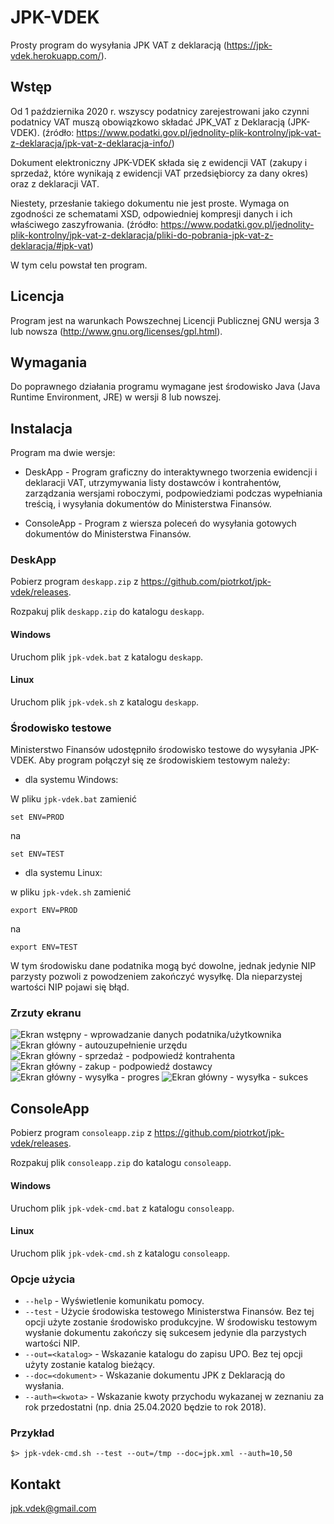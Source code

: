 # JPK-VDEK
Prosty program do wysyłania JPK VAT z deklaracją (https://jpk-vdek.herokuapp.com/).

## Wstęp
Od 1 października 2020 r. wszyscy podatnicy zarejestrowani jako czynni podatnicy
VAT muszą obowiązkowo składać JPK_VAT z Deklaracją (JPK-VDEK).
(źródło: https://www.podatki.gov.pl/jednolity-plik-kontrolny/jpk-vat-z-deklaracja/jpk-vat-z-deklaracja-info/)

Dokument elektroniczny JPK-VDEK składa się z ewidencji VAT
(zakupy i sprzedaż, które wynikają z ewidencji VAT przedsiębiorcy za dany okres)
oraz z deklaracji VAT.

Niestety, przesłanie takiego dokumentu nie jest proste. Wymaga on zgodności ze
schematami XSD, odpowiedniej kompresji danych i ich właściwego zaszyfrowania.
(źródło: https://www.podatki.gov.pl/jednolity-plik-kontrolny/jpk-vat-z-deklaracja/pliki-do-pobrania-jpk-vat-z-deklaracja/#jpk-vat)

W tym celu powstał ten program.

## Licencja

Program jest na warunkach Powszechnej Licencji Publicznej GNU wersja 3 lub nowsza (http://www.gnu.org/licenses/gpl.html).

## Wymagania

Do poprawnego działania programu wymagane jest środowisko Java (Java Runtime Environment, JRE)
w wersji 8 lub nowszej.

## Instalacja

Program ma dwie wersje:

- DeskApp - Program graficzny do interaktywnego tworzenia ewidencji i deklaracji VAT, utrzymywania listy dostawców i kontrahentów, zarządzania wersjami roboczymi, podpowiedziami podczas wypełniania treścią, i wysyłania dokumentów do Ministerstwa Finansów.

- ConsoleApp - Program z wiersza poleceń do wysyłania gotowych dokumentów do Ministerstwa Finansów.

### DeskApp

Pobierz program `deskapp.zip` z https://github.com/piotrkot/jpk-vdek/releases.

Rozpakuj plik `deskapp.zip` do katalogu `deskapp`.

#### Windows

Uruchom plik `jpk-vdek.bat` z katalogu `deskapp`.

#### Linux

Uruchom plik `jpk-vdek.sh` z katalogu `deskapp`.

### Środowisko testowe

Ministerstwo Finansów udostępniło środowisko testowe do wysyłania JPK-VDEK. Aby program połączył się ze środowiskiem testowym należy:

- dla systemu Windows:

W pliku `jpk-vdek.bat` zamienić

`set ENV=PROD`

na

`set ENV=TEST`

- dla systemu Linux:

w pliku `jpk-vdek.sh` zamienić

`export ENV=PROD`

na

`export ENV=TEST`

W tym środowisku dane podatnika mogą być dowolne, jednak jedynie NIP parzysty pozwoli z powodzeniem zakończyć wysyłkę. Dla nieparzystej wartości NIP pojawi się błąd.


### Zrzuty ekranu

![](../master/screens/Ekran%20wstępny%20-%20wprowadzanie%20danych%20podatnika.png?raw=true "Ekran wstępny - wprowadzanie danych podatnika/użytkownika")
![](../master/screens/Ekran%20główny%20-%20autouzupełnienie%20urzędu.png?raw=true "Ekran główny - autouzupełnienie urzędu")
![](../master/screens/Ekran%20główny%20-%20sprzedaż%20-%20podpowiedź%20kontrahenta.png?raw=true "Ekran główny - sprzedaż - podpowiedź kontrahenta")
![](../master/screens/Ekran%20główny%20-%20zakup%20-%20podpowiedź%20dostawcy.png?raw=true "Ekran główny - zakup - podpowiedź dostawcy")
![](../master/screens/Ekran%20główny%20-%20wysyłka%20-%20progres.png?raw=true "Ekran główny - wysyłka - progres")
![](../master/screens/Ekran%20główny%20-%20wysyłka%20-%20sukces.png?raw=true "Ekran główny - wysyłka - sukces")

## ConsoleApp

Pobierz program `consoleapp.zip` z https://github.com/piotrkot/jpk-vdek/releases.

Rozpakuj plik `consoleapp.zip` do katalogu `consoleapp`.

#### Windows

Uruchom plik `jpk-vdek-cmd.bat` z katalogu `consoleapp`.

#### Linux

Uruchom plik `jpk-vdek-cmd.sh` z katalogu `consoleapp`.

### Opcje użycia

- `--help` - Wyświetlenie komunikatu pomocy.
- `--test` - Użycie środowiska testowego Ministerstwa Finansów. Bez tej opcji użyte zostanie środowisko produkcyjne. W środowisku testowym wysłanie dokumentu zakończy się sukcesem jedynie dla parzystych wartości NIP.
- `--out=<katalog>` - Wskazanie katalogu do zapisu UPO. Bez tej opcji użyty zostanie katalog bieżący.
- `--doc=<dokument>` - Wskazanie dokumentu JPK z Deklaracją do wysłania.
- `--auth=<kwota>` - Wskazanie kwoty przychodu wykazanej w zeznaniu za rok przedostatni (np. dnia 25.04.2020 będzie to rok 2018).

### Przykład

`$> jpk-vdek-cmd.sh --test --out=/tmp --doc=jpk.xml --auth=10,50`

## Kontakt

jpk.vdek@gmail.com

